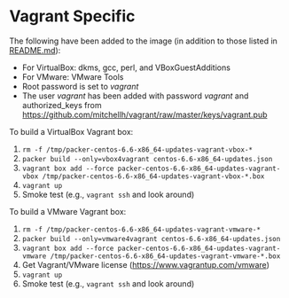 Vagrant Specific
================

The following have been added to the image (in addition to those listed in [README.md](README.md)):

  * For VirtualBox: dkms, gcc, perl, and VBoxGuestAdditions
  * For VMware: VMware Tools
  * Root password is set to *vagrant*
  * The user *vagrant* has been added with password *vagrant* and authorized_keys from https://github.com/mitchellh/vagrant/raw/master/keys/vagrant.pub

To build a VirtualBox Vagrant box:

  1. `rm -f /tmp/packer-centos-6.6-x86_64-updates-vagrant-vbox-*`
  1. `packer build --only=vbox4vagrant centos-6.6-x86_64-updates.json`
  1. `vagrant box add --force packer-centos-6.6-x86_64-updates-vagrant-vbox /tmp/packer-centos-6.6-x86_64-updates-vagrant-vbox-*.box`
  1. `vagrant up`
  1. Smoke test (e.g., `vagrant ssh` and look around)

To build a VMware Vagrant box:

  1. `rm -f /tmp/packer-centos-6.6-x86_64-updates-vagrant-vmware-*`
  1. `packer build --only=vmware4vagrant centos-6.6-x86_64-updates.json`
  1. `vagrant box add --force packer-centos-6.6-x86_64-updates-vagrant-vmware /tmp/packer-centos-6.6-x86_64-updates-vagrant-vmware-*.box`
  1. Get Vagrant/VMware license (https://www.vagrantup.com/vmware)
  1. `vagrant up`
  1. Smoke test (e.g., `vagrant ssh` and look around)
